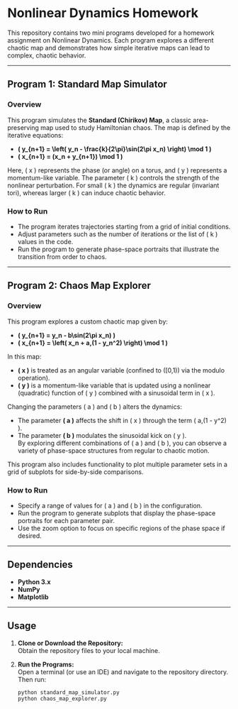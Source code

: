 # Nonlinear Dynamics Homework

This repository contains two mini programs developed for a homework assignment on Nonlinear Dynamics. Each program explores a different chaotic map and demonstrates how simple iterative maps can lead to complex, chaotic behavior.

---

## Program 1: Standard Map Simulator

### Overview

This program simulates the **Standard (Chirikov) Map**, a classic area-preserving map used to study Hamiltonian chaos. The map is defined by the iterative equations:

- **\( y_{n+1} = \left( y_n - \frac{k}{2\pi}\sin(2\pi x_n) \right) \mod 1 \)**
- **\( x_{n+1} = (x_n + y_{n+1}) \mod 1 \)**

Here, \( x \) represents the phase (or angle) on a torus, and \( y \) represents a momentum-like variable. The parameter \( k \) controls the strength of the nonlinear perturbation. For small \( k \) the dynamics are regular (invariant tori), whereas larger \( k \) can induce chaotic behavior.

### How to Run

- The program iterates trajectories starting from a grid of initial conditions.
- Adjust parameters such as the number of iterations or the list of \( k \) values in the code.
- Run the program to generate phase-space portraits that illustrate the transition from order to chaos.

---

## Program 2: Chaos Map Explorer

### Overview

This program explores a custom chaotic map given by:

- **\( y_{n+1} = y_n - b\sin(2\pi x_n) \)**
- **\( x_{n+1} = \left( x_n + a\,(1 - y_n^2) \right) \mod 1 \)**

In this map:
- **\( x \)** is treated as an angular variable (confined to \([0,1)\) via the modulo operation).
- **\( y \)** is a momentum-like variable that is updated using a nonlinear (quadratic) function of \( y \) combined with a sinusoidal term in \( x \).

Changing the parameters \( a \) and \( b \) alters the dynamics:
- The parameter **\( a \)** affects the shift in \( x \) through the term \( a\,(1 - y^2) \).
- The parameter **\( b \)** modulates the sinusoidal kick on \( y \).  
By exploring different combinations of \( a \) and \( b \), you can observe a variety of phase-space structures from regular to chaotic motion.

This program also includes functionality to plot multiple parameter sets in a grid of subplots for side-by-side comparisons.

### How to Run

- Specify a range of values for \( a \) and \( b \) in the configuration.
- Run the program to generate subplots that display the phase-space portraits for each parameter pair.
- Use the zoom option to focus on specific regions of the phase space if desired.

---

## Dependencies

- **Python 3.x**
- **NumPy**
- **Matplotlib**

---

## Usage

1. **Clone or Download the Repository:**  
   Obtain the repository files to your local machine.

2. **Run the Programs:**  
   Open a terminal (or use an IDE) and navigate to the repository directory. Then run:
   ```bash
   python standard_map_simulator.py
   python chaos_map_explorer.py
